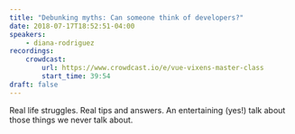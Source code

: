 ```yaml
---
title: "Debunking myths: Can someone think of developers?"
date: 2018-07-17T18:52:51-04:00
speakers:
    - diana-rodriguez
recordings:
    crowdcast:
        url: https://www.crowdcast.io/e/vue-vixens-master-class
        start_time: 39:54
draft: false
---
```


Real life struggles. Real tips and answers. An entertaining (yes!) talk about those things we never talk about.